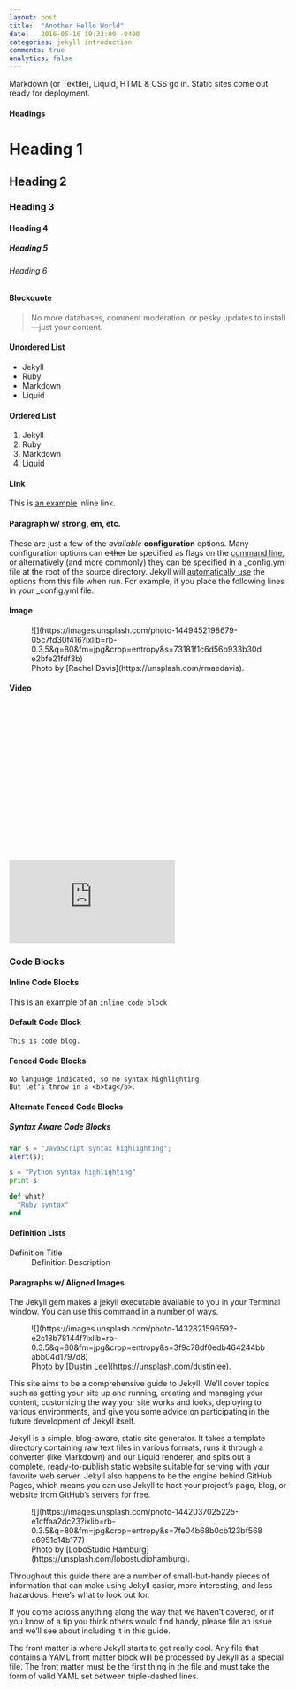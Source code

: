 ```yaml
---
layout: post
title:  "Another Hello World"
date:   2016-05-16 19:32:00 -0400
categories: jekyll introduction
comments: true
analytics: false
---
```

Markdown (or Textile), Liquid, HTML & CSS go in. Static sites come out ready for deployment.
<!--more-->

#### Headings

# Heading 1

## Heading 2

### Heading 3

#### Heading 4

##### Heading 5

###### Heading 6

#### Blockquote

> No more databases, comment moderation, or pesky updates to install—just your content.


#### Unordered List

*   Jekyll
*   Ruby
*   Markdown
*   Liquid

#### Ordered List

1.  Jekyll
2.  Ruby
3.  Markdown
4.  Liquid

#### Link

This is [an example](http://example.com/ "Title") inline link.

#### Paragraph w/ strong, em, etc.

These are just a few of the _available_ **configuration** options. Many configuration options can ~~either~~ be specified as flags on the <abbr title="Command Line Tool">command line</abbr>, or alternatively (and more commonly) they can be specified in a _config.yml file at the root of the source directory. Jekyll will [automatically use](http://joro.me/) the options from this file when run. For example, if you place the following lines in your _config.yml file.

#### Image

<figure class="aligncenter">![](https://images.unsplash.com/photo-1449452198679-05c7fd30f416?ixlib=rb-0.3.5&q=80&fm=jpg&crop=entropy&s=73181f1c6d56b933b30de2bfe21fdf3b)

<figcaption>Photo by [Rachel Davis](https://unsplash.com/rmaedavis).</figcaption>

</figure>

#### Video

<div class="fluid-width-video-wrapper" style="padding-top: 56.25%;"><iframe src="https://www.youtube.com/embed/iWowJBRMtpc" frameborder="0" allowfullscreen="" name="fitvid0"></iframe></div>

### Code Blocks

#### Inline Code Blocks

This is an example of an `inline code block`

#### Default Code Block

```
This is code blog.

```

#### Fenced Code Blocks

```
No language indicated, so no syntax highlighting. 
But let's throw in a <b>tag</b>.
```

#### Alternate Fenced Code Blocks

##### Syntax Aware Code Blocks

~~~ javascript
var s = "JavaScript syntax highlighting";
alert(s);
~~~
 
~~~ python
s = "Python syntax highlighting"
print s
~~~

~~~ ruby
def what?
  "Ruby syntax"
end
~~~

#### Definition Lists

<dl>

<dt>Definition Title</dt>

<dd>Definition Description</dd>

</dl>

#### Paragraphs w/ Aligned Images

The Jekyll gem makes a jekyll executable available to you in your Terminal window. You can use this command in a number of ways.

<figure class="alignleft">![](https://images.unsplash.com/photo-1432821596592-e2c18b78144f?ixlib=rb-0.3.5&q=80&fm=jpg&crop=entropy&s=3f9c78df0edb464244bbabb04d1797d8)

<figcaption>Photo by [Dustin Lee](https://unsplash.com/dustinlee).</figcaption>

</figure>

This site aims to be a comprehensive guide to Jekyll. We’ll cover topics such as getting your site up and running, creating and managing your content, customizing the way your site works and looks, deploying to various environments, and give you some advice on participating in the future development of Jekyll itself.

Jekyll is a simple, blog-aware, static site generator. It takes a template directory containing raw text files in various formats, runs it through a converter (like Markdown) and our Liquid renderer, and spits out a complete, ready-to-publish static website suitable for serving with your favorite web server. Jekyll also happens to be the engine behind GitHub Pages, which means you can use Jekyll to host your project’s page, blog, or website from GitHub’s servers for free.

<figure class="alignright">![](https://images.unsplash.com/photo-1442037025225-e1cffaa2dc23?ixlib=rb-0.3.5&q=80&fm=jpg&crop=entropy&s=7fe04b68b0cb123bf568c6951c14b177)

<figcaption>Photo by [LoboStudio Hamburg](https://unsplash.com/lobostudiohamburg).</figcaption>

</figure>

Throughout this guide there are a number of small-but-handy pieces of information that can make using Jekyll easier, more interesting, and less hazardous. Here’s what to look out for.

If you come across anything along the way that we haven’t covered, or if you know of a tip you think others would find handy, please file an issue and we’ll see about including it in this guide.

The front matter is where Jekyll starts to get really cool. Any file that contains a YAML front matter block will be processed by Jekyll as a special file. The front matter must be the first thing in the file and must take the form of valid YAML set between triple-dashed lines.
